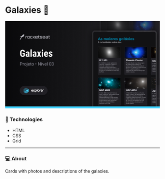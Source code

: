 # Galaxies 🌌

![](./assets/cover.jpg)

### 🚀 Technologies

- HTML
- CSS
- Grid

---

### 💻 About

Cards with photos and descriptions of the galaxies.
